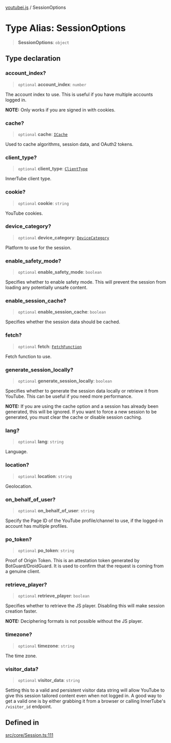 [youtubei.js](../README.md) / SessionOptions

# Type Alias: SessionOptions

> **SessionOptions**: `object`

## Type declaration

### account\_index?

> `optional` **account\_index**: `number`

The account index to use. This is useful if you have multiple accounts logged in.

**NOTE:** Only works if you are signed in with cookies.

### cache?

> `optional` **cache**: [`ICache`](../namespaces/Types/interfaces/ICache.md)

Used to cache algorithms, session data, and OAuth2 tokens.

### client\_type?

> `optional` **client\_type**: [`ClientType`](../enumerations/ClientType.md)

InnerTube client type.

### cookie?

> `optional` **cookie**: `string`

YouTube cookies.

### device\_category?

> `optional` **device\_category**: [`DeviceCategory`](../namespaces/Utils/type-aliases/DeviceCategory.md)

Platform to use for the session.

### enable\_safety\_mode?

> `optional` **enable\_safety\_mode**: `boolean`

Specifies whether to enable safety mode. This will prevent the session from loading any potentially unsafe content.

### enable\_session\_cache?

> `optional` **enable\_session\_cache**: `boolean`

Specifies whether the session data should be cached.

### fetch?

> `optional` **fetch**: [`FetchFunction`](../namespaces/Types/type-aliases/FetchFunction.md)

Fetch function to use.

### generate\_session\_locally?

> `optional` **generate\_session\_locally**: `boolean`

Specifies whether to generate the session data locally or retrieve it from YouTube.
This can be useful if you need more performance.

**NOTE:** If you are using the cache option and a session has already been generated, this will be ignored.
If you want to force a new session to be generated, you must clear the cache or disable session caching.

### lang?

> `optional` **lang**: `string`

Language.

### location?

> `optional` **location**: `string`

Geolocation.

### on\_behalf\_of\_user?

> `optional` **on\_behalf\_of\_user**: `string`

Specify the Page ID of the YouTube profile/channel to use, if the logged-in account has multiple profiles.

### po\_token?

> `optional` **po\_token**: `string`

Proof of Origin Token. This is an attestation token generated by BotGuard/DroidGuard. It is used to confirm that the request is coming from a genuine client.

### retrieve\_player?

> `optional` **retrieve\_player**: `boolean`

Specifies whether to retrieve the JS player. Disabling this will make session creation faster.

**NOTE:** Deciphering formats is not possible without the JS player.

### timezone?

> `optional` **timezone**: `string`

The time zone.

### visitor\_data?

> `optional` **visitor\_data**: `string`

Setting this to a valid and persistent visitor data string will allow YouTube to give this session tailored content even when not logged in.
A good way to get a valid one is by either grabbing it from a browser or calling InnerTube's `/visitor_id` endpoint.

## Defined in

[src/core/Session.ts:111](https://github.com/LuanRT/YouTube.js/blob/305a398158a6cac82e6ef288fed4bf1661c89d52/src/core/Session.ts#L111)
